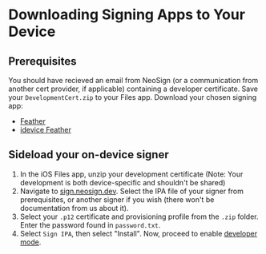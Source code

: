 # Downloading Signing Apps to Your Device
## Prerequisites
You should have recieved an email from NeoSign (or a communication from another cert provider, if applicable) containing a developer certificate. Save your `DevelopmentCert.zip` to your Files app.
Download your chosen signing app:
- [Feather](https://github.com/khcrysalis/Feather/releases/latest/download/Feather-default.ipa)
- [idevice Feather](https://github.com/khcrysalis/Feather/releases/latest/download/Feather-pairing.ipa)
## Sideload your on-device signer
1. In the iOS Files app, unzip your development certificate (Note: Your development is both device-specific and shouldn't be shared)
2. Navigate to [sign.neosign.dev](https://sign.neosign.dev/). Select the IPA file of your signer from prerequisites, or another signer if you wish (there won't be documentation from us about it).
3. Select your `.p12` certificate and provisioning profile from the `.zip` folder. Enter the password found in `password.txt`.
4. Select `Sign IPA`, then select "Install".
Now, proceed to enable [developer mode](/guide/getting-started/developer-mode).
